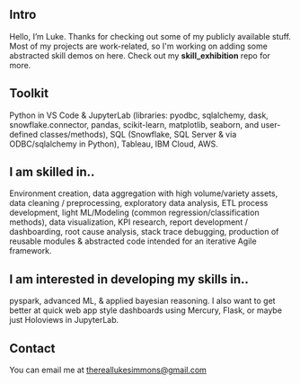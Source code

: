 ## Intro
Hello, I’m Luke.  Thanks for checking out some of my publicly available stuff. Most of my projects are work-related, so I'm working on adding some abstracted skill demos on here. Check out my **skill_exhibition** repo for more. 

## Toolkit
Python in VS Code & JupyterLab (libraries: pyodbc, sqlalchemy, dask,
snowflake.connector, pandas, scikit-learn, matplotlib, seaborn, and user-defined classes/methods),
SQL (Snowflake, SQL Server & via ODBC/sqlalchemy in Python), Tableau, IBM Cloud, AWS.

## I am skilled in.. 
Environment creation, data aggregation with high volume/variety assets, data cleaning /
preprocessing, exploratory data analysis, ETL process development, light ML/Modeling (common
regression/classification methods), data visualization, KPI research, report development / dashboarding,
root cause analysis, stack trace debugging, production of reusable modules & abstracted code intended
for an iterative Agile framework.

## I am interested in developing my skills in.. 
pyspark, advanced ML, & applied bayesian reasoning. I also want to get better at quick web app style dashboards using Mercury, Flask, or maybe just Holoviews in JupyterLab. 

## Contact
You can email me at thereallukesimmons@gmail.com


